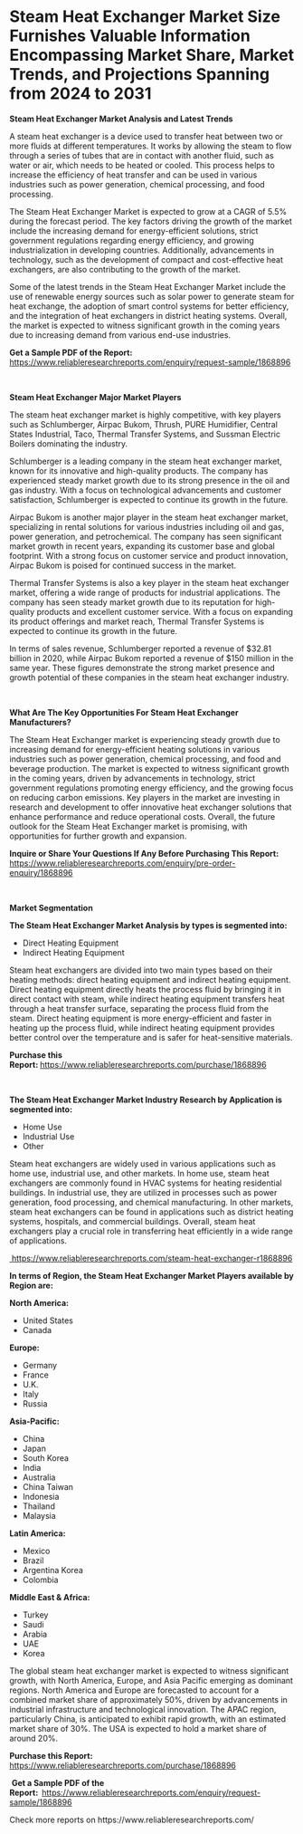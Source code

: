 <p><h1>Steam Heat Exchanger Market Size Furnishes Valuable Information Encompassing Market Share, Market Trends, and Projections Spanning from 2024 to 2031</h1></p><p><strong>Steam Heat Exchanger Market Analysis and Latest Trends</strong></p>
<p><p>A steam heat exchanger is a device used to transfer heat between two or more fluids at different temperatures. It works by allowing the steam to flow through a series of tubes that are in contact with another fluid, such as water or air, which needs to be heated or cooled. This process helps to increase the efficiency of heat transfer and can be used in various industries such as power generation, chemical processing, and food processing.</p><p>The Steam Heat Exchanger Market is expected to grow at a CAGR of 5.5% during the forecast period. The key factors driving the growth of the market include the increasing demand for energy-efficient solutions, strict government regulations regarding energy efficiency, and growing industrialization in developing countries. Additionally, advancements in technology, such as the development of compact and cost-effective heat exchangers, are also contributing to the growth of the market.</p><p>Some of the latest trends in the Steam Heat Exchanger Market include the use of renewable energy sources such as solar power to generate steam for heat exchange, the adoption of smart control systems for better efficiency, and the integration of heat exchangers in district heating systems. Overall, the market is expected to witness significant growth in the coming years due to increasing demand from various end-use industries.</p></p>
<p><strong>Get a Sample PDF of the Report:&nbsp;</strong> <a href="https://www.reliableresearchreports.com/enquiry/request-sample/1868896">https://www.reliableresearchreports.com/enquiry/request-sample/1868896</a></p>
<p>&nbsp;</p>
<p><strong>Steam Heat Exchanger Major Market Players</strong></p>
<p><p>The steam heat exchanger market is highly competitive, with key players such as Schlumberger, Airpac Bukom, Thrush, PURE Humidifier, Central States Industrial, Taco, Thermal Transfer Systems, and Sussman Electric Boilers dominating the industry.</p><p>Schlumberger is a leading company in the steam heat exchanger market, known for its innovative and high-quality products. The company has experienced steady market growth due to its strong presence in the oil and gas industry. With a focus on technological advancements and customer satisfaction, Schlumberger is expected to continue its growth in the future.</p><p>Airpac Bukom is another major player in the steam heat exchanger market, specializing in rental solutions for various industries including oil and gas, power generation, and petrochemical. The company has seen significant market growth in recent years, expanding its customer base and global footprint. With a strong focus on customer service and product innovation, Airpac Bukom is poised for continued success in the market.</p><p>Thermal Transfer Systems is also a key player in the steam heat exchanger market, offering a wide range of products for industrial applications. The company has seen steady market growth due to its reputation for high-quality products and excellent customer service. With a focus on expanding its product offerings and market reach, Thermal Transfer Systems is expected to continue its growth in the future.</p><p>In terms of sales revenue, Schlumberger reported a revenue of $32.81 billion in 2020, while Airpac Bukom reported a revenue of $150 million in the same year. These figures demonstrate the strong market presence and growth potential of these companies in the steam heat exchanger industry.</p></p>
<p>&nbsp;</p>
<p><strong>What Are The Key Opportunities For Steam Heat Exchanger Manufacturers?</strong></p>
<p><p>The Steam Heat Exchanger market is experiencing steady growth due to increasing demand for energy-efficient heating solutions in various industries such as power generation, chemical processing, and food and beverage production. The market is expected to witness significant growth in the coming years, driven by advancements in technology, strict government regulations promoting energy efficiency, and the growing focus on reducing carbon emissions. Key players in the market are investing in research and development to offer innovative heat exchanger solutions that enhance performance and reduce operational costs. Overall, the future outlook for the Steam Heat Exchanger market is promising, with opportunities for further growth and expansion.</p></p>
<p><strong>Inquire or Share Your Questions If Any Before Purchasing This Report:</strong> <a href="https://www.reliableresearchreports.com/enquiry/pre-order-enquiry/1868896">https://www.reliableresearchreports.com/enquiry/pre-order-enquiry/1868896</a></p>
<p>&nbsp;</p>
<p><strong>Market Segmentation</strong></p>
<p><strong>The Steam Heat Exchanger Market Analysis by types is segmented into:</strong></p>
<p><ul><li>Direct Heating Equipment</li><li>Indirect Heating Equipment</li></ul></p>
<p><p>Steam heat exchangers are divided into two main types based on their heating methods: direct heating equipment and indirect heating equipment. Direct heating equipment directly heats the process fluid by bringing it in direct contact with steam, while indirect heating equipment transfers heat through a heat transfer surface, separating the process fluid from the steam. Direct heating equipment is more energy-efficient and faster in heating up the process fluid, while indirect heating equipment provides better control over the temperature and is safer for heat-sensitive materials.</p></p>
<p><strong>Purchase this Report:&nbsp;</strong><a href="https://www.reliableresearchreports.com/purchase/1868896">https://www.reliableresearchreports.com/purchase/1868896</a></p>
<p>&nbsp;</p>
<p><strong>The Steam Heat Exchanger Market Industry Research by Application is segmented into:</strong></p>
<p><ul><li>Home Use</li><li>Industrial Use</li><li>Other</li></ul></p>
<p><p>Steam heat exchangers are widely used in various applications such as home use, industrial use, and other markets. In home use, steam heat exchangers are commonly found in HVAC systems for heating residential buildings. In industrial use, they are utilized in processes such as power generation, food processing, and chemical manufacturing. In other markets, steam heat exchangers can be found in applications such as district heating systems, hospitals, and commercial buildings. Overall, steam heat exchangers play a crucial role in transferring heat efficiently in a wide range of applications.</p></p>
<p><a href="https://www.reliableresearchreports.com/steam-heat-exchanger-r1868896">&nbsp;https://www.reliableresearchreports.com/steam-heat-exchanger-r1868896</a></p>
<p><strong>In terms of Region, the Steam Heat Exchanger Market Players available by Region are:</strong></p>
<p>
    <p> <strong> North America: </strong>
        <ul>
            <li>United States</li>
            <li>Canada</li>
        </ul>
        </p> 
    <p> <strong> Europe: </strong>
        <ul>
            <li>Germany</li>
            <li>France</li>
            <li>U.K.</li>
            <li>Italy</li>
            <li>Russia</li>
        </ul>
        </p> 
    <p> <strong> Asia-Pacific: </strong>
        <ul>
            <li>China</li>
            <li>Japan</li>
            <li>South Korea</li>
            <li>India</li>
            <li>Australia</li>
            <li>China Taiwan</li>
            <li>Indonesia</li>
            <li>Thailand</li>
            <li>Malaysia</li>
        </ul>
        </p> 
    <p> <strong> Latin America: </strong>
        <ul>
            <li>Mexico</li>
            <li>Brazil</li>
            <li>Argentina Korea</li>
            <li>Colombia</li>
        </ul>
        </p> 
    <p> <strong> Middle East & Africa: </strong>
        <ul>
            <li>Turkey</li>
            <li>Saudi</li>
            <li>Arabia</li>
            <li>UAE</li>
            <li>Korea</li>
        </ul>
    </p>
    </p>
<p><p>The global steam heat exchanger market is expected to witness significant growth, with North America, Europe, and Asia Pacific emerging as dominant regions. North America and Europe are forecasted to account for a combined market share of approximately 50%, driven by advancements in industrial infrastructure and technological innovation. The APAC region, particularly China, is anticipated to exhibit rapid growth, with an estimated market share of 30%. The USA is expected to hold a market share of around 20%.</p></p>
<p><strong>Purchase this Report: </strong><a href="https://www.reliableresearchreports.com/purchase/1868896">https://www.reliableresearchreports.com/purchase/1868896</a></p>
<p>&nbsp;<strong>Get a Sample PDF of the Report:&nbsp;&nbsp;</strong><a href="https://www.reliableresearchreports.com/enquiry/request-sample/1868896">https://www.reliableresearchreports.com/enquiry/request-sample/1868896</a></p>
<p><strong></strong></p>
<p>Check more reports on https://www.reliableresearchreports.com/</p>